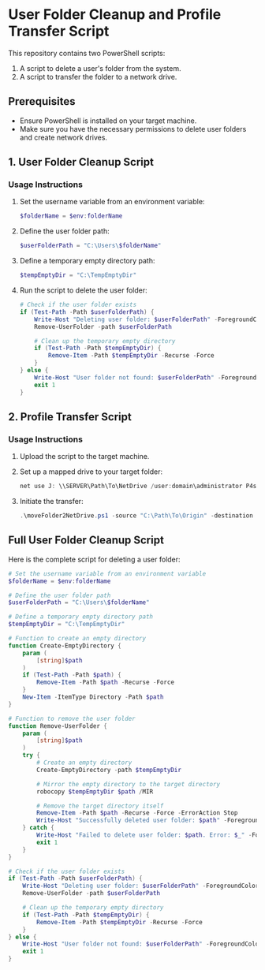 
# User Folder Cleanup and Profile Transfer Script

This repository contains two PowerShell scripts:
1. A script to delete a user's folder from the system.
2. A script to transfer the folder to a network drive.

## Prerequisites

- Ensure PowerShell is installed on your target machine.
- Make sure you have the necessary permissions to delete user folders and create network drives.

## 1. User Folder Cleanup Script

### Usage Instructions

1. Set the username variable from an environment variable:
    ```powershell
    $folderName = $env:folderName
    ```

2. Define the user folder path:
    ```powershell
    $userFolderPath = "C:\Users\$folderName"
    ```

3. Define a temporary empty directory path:
    ```powershell
    $tempEmptyDir = "C:\TempEmptyDir"
    ```

4. Run the script to delete the user folder:
    ```powershell
    # Check if the user folder exists
    if (Test-Path -Path $userFolderPath) {
        Write-Host "Deleting user folder: $userFolderPath" -ForegroundColor Yellow
        Remove-UserFolder -path $userFolderPath

        # Clean up the temporary empty directory
        if (Test-Path -Path $tempEmptyDir) {
            Remove-Item -Path $tempEmptyDir -Recurse -Force
        }
    } else {
        Write-Host "User folder not found: $userFolderPath" -ForegroundColor Red
        exit 1
    }
    ```

## 2. Profile Transfer Script

### Usage Instructions

1. Upload the script to the target machine.

2. Set up a mapped drive to your target folder:
    ```powershell
    net use J: \\SERVER\Path\To\NetDrive /user:domain\administrator P4ssWord
    ```

3. Initiate the transfer:
    ```powershell
    .\moveFolder2NetDrive.ps1 -source "C:\Path\To\Origin" -destination "J:" -username "domain\administrator" -password 'PassWord'
    ```

## Full User Folder Cleanup Script

Here is the complete script for deleting a user folder:

```powershell
# Set the username variable from an environment variable
$folderName = $env:folderName

# Define the user folder path
$userFolderPath = "C:\Users\$folderName"

# Define a temporary empty directory path
$tempEmptyDir = "C:\TempEmptyDir"

# Function to create an empty directory
function Create-EmptyDirectory {
    param (
        [string]$path
    )
    if (Test-Path -Path $path) {
        Remove-Item -Path $path -Recurse -Force
    }
    New-Item -ItemType Directory -Path $path
}

# Function to remove the user folder
function Remove-UserFolder {
    param (
        [string]$path
    )
    try {
        # Create an empty directory
        Create-EmptyDirectory -path $tempEmptyDir

        # Mirror the empty directory to the target directory
        robocopy $tempEmptyDir $path /MIR

        # Remove the target directory itself
        Remove-Item -Path $path -Recurse -Force -ErrorAction Stop
        Write-Host "Successfully deleted user folder: $path" -ForegroundColor Green
    } catch {
        Write-Host "Failed to delete user folder: $path. Error: $_" -ForegroundColor Red
        exit 1
    }
}

# Check if the user folder exists
if (Test-Path -Path $userFolderPath) {
    Write-Host "Deleting user folder: $userFolderPath" -ForegroundColor Yellow
    Remove-UserFolder -path $userFolderPath

    # Clean up the temporary empty directory
    if (Test-Path -Path $tempEmptyDir) {
        Remove-Item -Path $tempEmptyDir -Recurse -Force
    }
} else {
    Write-Host "User folder not found: $userFolderPath" -ForegroundColor Red
    exit 1
}
```


